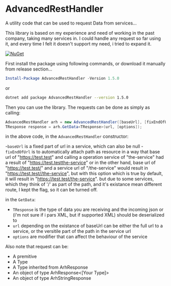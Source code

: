 # AdvancedRestHandler
A utility code that can be used to request Data from services...

This library is based on my experience and need of working in the past company, taking many services in. I could handle any request so far using it, and every time I felt it doesn't support my need, i tried to expand it.

[![NuGet](https://img.shields.io/badge/nuget-v1.5.0-blue)](https://www.nuget.org/packages/AdvancedRestHandler/)

First install the package using following commands, or download it manually from release section...

```powershell
Install-Package AdvancedRestHandler -Version 1.5.0
```
or
```sh
dotnet add package AdvancedRestHandler --version 1.5.0
```

Then you can use the library.
The requests can be done as simply as calling: 

```C#
AdvancedRestHandler arh = new AdvancedRestHandler([baseUrl], [fixEndOfUrl]);
TResponse response = arh.GetData<TResponse>(url, [options]);
```

in the above code, in the `AdvancedRestHandler` constructor:

 -`baseUrl` is a fixed part of url in a service, which can also be null
 -`fixEndOfUrl` is to automatically attach path as resource in a way that base url of "https://test.test" and calling a operation service of "the-service" had a result of "https://test.testthe-service" or in the other hand, base url of "https://test.test/" and a service url of "/the-service" would result in "https://test.test//the-service", but with this option which is true by default, it will result in "https://test.test/the-service". but due to some services, which they think of '/' as part of the path, and it's existance mean different route, I kept the flag, so it can be turned off.
 
in the `GetData`:

 - `TResponse` is the type of data you are receiving and the incoming json or (i'm not sure if i pars XML, but if supported XML) should be deserialized to
 - `url` depending on the existance of baseUrl can be either the full url to a service, or the versitile part of the path in the service url
 - `options` are modifier that can affect the behaviour of the service
 
Also note that request can be:

 - A premitive
 - A Type
 - A Type inherited from ArhResponse
 - An object of type ArhResponse<[Your Type]>
 - An object of type ArhStringResponse
